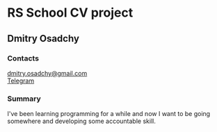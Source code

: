 # RS School CV project
## Dmitry Osadchy
### Contacts
dmitry.osadchy@gmail.com  
[Telegram](t.me/laslst)
### Summary
I've been learning programming for a while and now I want to be going somewhere and developing some accountable skill.
